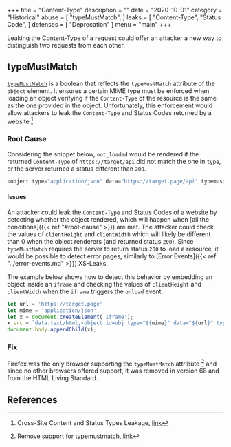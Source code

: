 +++
title = "Content-Type"
description = ""
date = "2020-10-01"
category = "Historical"
abuse = [
    "typeMustMatch",
]
leaks = [
    "Content-Type",
    "Status Code",
]
defenses = [
    "Deprecation"
]
menu = "main"
+++

Leaking the Content-Type of a request could offer an attacker a new way to distinguish two requests from each other.

## typeMustMatch

[`typeMustMatch`](https://developer.mozilla.org/en-US/docs/Web/API/HTMLObjectElement/typeMustMatch) is a boolean that reflects the `typeMustMatch` attribute of the `object` element. It ensures a certain MIME type must be enforced when loading an object verifying if the `Content-Type` of the resource is the same as the one provided in the object. Unfortunately, this enforcement would allow attackers to leak the `Content-Type` and Status Codes returned by a website [^1]

### Root Cause

Considering the snippet below, `not_loaded` would be rendered if the returned `Content-Type` of `https://target/api` did not match the one in `type`, or the server returned a status different than `200`.

```javascript
<object type="application/json" data="https://target.page/api" typemustmatch> not_loaded </object>
```

#### Issues

An attacker could leak the `Content-Type` and Status Codes of a website by detecting whether the object rendered, which will happen when [all the conditions]({{< ref "#root-cause" >}}) are met. The attacker could check the values of `clientHeight` and `clientWidth` which will likely be different than 0 when the object renderers (and returned status `200`). Since `typeMustMatch` requires the server to return status `200` to load a resource, it would be possible to detect error pages, similarly to [Error Events]({{< ref "../error-events.md" >}}) XS-Leaks.

The example below shows how to detect this behavior by embedding an object inside an `iframe` and checking the values of `clientHeight` and `clientWidth` when the `iframe` triggers the `onload` event.


```javascript
let url = 'https://target.page'
let mime = 'application/json'
let x = document.createElement('iframe');
x.src = `data:text/html,<object id=obj type="${mime}" data="${url}" typemustmatch><script>onload = ()=>{console.log(obj.clientHeight)}%3c/script></object>`;
document.body.appendChild(x);
```

### Fix

Firefox was the only browser supporting the `typeMustMatch` attribute [^2] and since no other browsers offered support, it was removed in version 68 and from the HTML Living Standard.

## References

[^1]: Cross-Site Content and Status Types Leakage, [link](https://medium.com/bugbountywriteup/cross-site-content-and-status-types-leakage-ef2dab0a492)
[^2]: Remove support for typemustmatch, [link](https://bugzilla.mozilla.org/show_bug.cgi?id=1548773)
